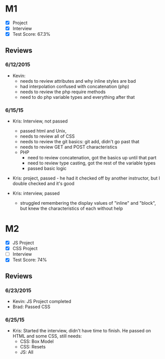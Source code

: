 # M1

- [x] Project
- [x] Interview
- [x] Test Score: 67.3%

## Reviews

### 6/12/2015

- Kevin:
  - needs to review attributes and why inline styles are bad
  - had interpolation confused with concatenation (php)
  - needs to review the php require methods
  - need to do php variable types and everything after that

### 6/15/15

- Kris: Interview, not passed
  - passed html and Unix,
  - needs to review all of CSS
  - needs to review the git basics: git add, didn't go past that
  - needs to review GET and POST characteristics
  - PHP
    - need to review concatenation, got the basics up until that part
    - need to review type casting, got the rest of the variable types
    - passed basic logic

- Kris: project, passed - he had it checked off by another instructor, but I double checked and it's good
- Kris: interview, passed
  - struggled remembering the display values of "inline" and "block", but knew the characteristics of each without help


# M2

- [x] JS Project
- [x] CSS Project
- [ ] Interview
- [x] Test Score: 74%

## Reviews

### 6/23/2015

- Kevin: JS Project completed
- Brad: Passed CSS

### 6/25/15
- Kris: Started the interview, didn't have time to finish. He passed on HTML and some CSS, still needs:
  - CSS: Box Model
  - CSS: Resets
  - JS: All
